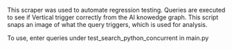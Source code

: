 This scraper was used to automate regression testing.
Queries are executed to see if Vertical trigger correctly from the AI knowedge graph.
This script snaps an image of what the query triggers, which is used for analysis.

To use, enter queries under test_search_python_concurrent in main.py
